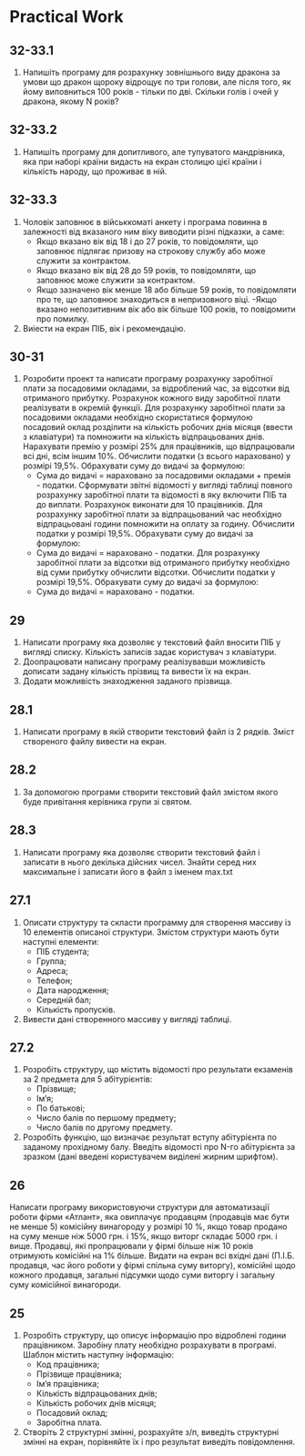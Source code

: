 # Practical Work

## 32-33.1
1. Напишіть програму для розрахунку зовнішнього виду дракона за умови що дракон щороку відрощує по три голови, але після того, як йому виповниться 100 років - тільки по дві. Скільки голів і очей у дракона, якому N років?

## 32-33.2
1. Напишіть програму для допитливого, але тупуватого мандрівника, яка при наборі країни видасть на екран столицю цієї країни і кількість народу, що проживає в ній.

## 32-33.3
1. Чоловік заповнює в військкоматі анкету і програма повинна в залежності від вказаного ним віку виводити різні підказки, а саме:
    - Якщо вказано вік від 18 і до 27 років, то повідомляти, що заповнює підлягає призову на строкову службу або може служити за контрактом.
    - Якщо вказано вік від 28 до 59 років, то повідомляти, що заповнює може служити за контрактом.
    - Якщо зазначено вiк менше 18 або більше 59 років, то повідомляти про те, що заповнює знаходиться в непризовного віці.
    -Якщо вказано непозитивним вік або вік більше 100 років, то повідомити про помилку.
2. Виіести на екран ПІБ, вік і рекомендацію.

## 30-31
1. Розробити проект та написати програму розрахунку заробітної плати за посадовими окладами, за відроблений час, за відсотки від отриманого прибутку. Розрахунок кожного виду заробітної плати реалізувати в окремій функції.
Для розрахунку заробітної плати за посадовими окладами необхідно скористатися формулою посадовий оклад розділити на кількість робочих днів місяця (ввести з клавіатури) та помножити на кількість відпрацьованих днів. Нарахувати премію у розмірі 25% для працівників, що відпрацювали всі дні, всім іншим 10%. Обчислити податки (з всього нараховано) у розмірі 19,5%. Обрахувати суму до видачі за формулою:
    - Сума до видачі = нараховано за посадовими окладами + премія - податки.
Сформувати звітні відомості у вигляді таблиці повного розрахунку заробітної плати та відомості в яку включити ПІБ та до виплати. Розрахунок виконати для 10 працівників. 
Для розрахунку 	заробітної плати за відпрацьований час необхідно відпрацьовані години помножити на оплату за годину. Обчислити податки  у розмірі 19,5%. Обрахувати суму до видачі за формулою:
    - Сума до видачі = нараховано - податки.
Для розрахунку 	заробітної плати за відсотки від отриманого прибутку необхідно від суми прибутку обчислити відсотки. Обчислити податки у розмірі 19,5%. Обрахувати суму до видачі за формулою:
    - Сума до видачі = нараховано - податки.

## 29
1. Написати програму яка дозволяє у текстовий файл вносити ПІБ у вигляді списку. Кількість записів задає користувач з клавіатури. 
2. Доопрацювати написану програму реалізувавши можливість дописати задану кількість прізвищ та вивести їх на екран. 
3. Додати можливість знаходження заданого прізвища.

## 28.1
1. Написати програму в якій створити текстовий файл із 2 рядків. Зміст створеного файлу  вивести на екран.

## 28.2
1. За допомогою програми створити текстовий файл змістом якого буде привітання керівника групи зі святом.

## 28.3
1. Написати програму яка дозволяє створити текстовий файл і записати в нього декілька дійсних чисел. Знайти серед них максимальне і записати його в файл з іменем max.txt

## 27.1
1. Описати структуру та скласти программу для створення массиву  із 10 елементів описаної структури. Змістом структури мають бути  наступні елементи:
    - ПІБ студента;
    - Группа;
    - Адреса;
    - Телефон;
    - Дата народження;
    - Середній бал;
    - Кількість пропусків.
2. Вивести дані створенного массиву у вигляді таблиці.

## 27.2
1. Розробіть структуру, що містить відомості про результати екзаменів за 2 предмета для 5 абітурієнтів:
    - Прізвище;
    - Ім’я;
    - По батькові;
    - Число балів по першому предмету;
    - Число балів по другому предмету.
2. Розробіть функцію, що визначає результат вступу абітурієнта по заданому прохідному балу. Введіть відомості про N-го абітурієнта за зразком (дані введені користувачем виділені жирним шрифтом).

## 26
Написати програму використовуючи структури  для автоматизації роботи фірми «Атлант», яка овиплачує продавцям (продавців має бути не менше 5) комісійну винагороду у розмірі 10 %, якщо товар продано на суму менше ніж 5000 грн. і 15%, якщо виторг складає 5000 грн. і вище. Продавці, які пропрацювали у фірмі більше ніж 10 років отримують комісійні на 1% більше. Видати на екран всі вхідні дані (П.І.Б. продавця, час його роботи у фірмі спільна суму виторгу), комісійні щодо кожного продавця, загальні підсумки щодо суми виторгу і загальну суму комісійної винагороди.

## 25
1. Розробіть структуру, що описує інформацію про відроблені години працівником. Заробіну плату необхідно розрахувати в програмі. Шаблон містить наступну інформацію:
    - Код працівника;
    - Прізвище працівника;
    - Ім’я працівника;
    - Кількість відпрацьованих днів;
    - Кількість робочих днів місяця;
    - Посадовий оклад;
    - Заробітна плата.
2. Створіть 2 структурні змінні, розрахуйте з/п, виведіть структурні змінні на екран, порівняйте їх і про результат виведіть повідомлення.
